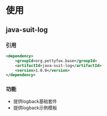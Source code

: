 # 使用
## java-suit-log
### 引用
```xml
<dependency>
    <groupId>org.pettyfox.base</groupId>
    <artifactId>java-suit-log</artifactId>
    <version>1.0.0</version>
</dependency>
```
### 功能
- 提供logback基础套件
- 提供logback示例模板